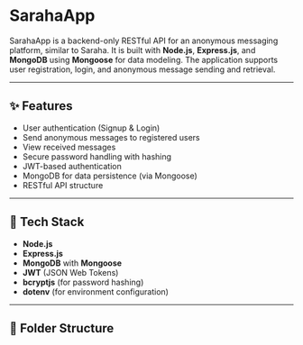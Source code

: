 # SarahaApp

SarahaApp is a backend-only RESTful API for an anonymous messaging platform, similar to Saraha. It is built with **Node.js**, **Express.js**, and **MongoDB** using **Mongoose** for data modeling. The application supports user registration, login, and anonymous message sending and retrieval.

---

## ✨ Features

- User authentication (Signup & Login)
- Send anonymous messages to registered users
- View received messages
- Secure password handling with hashing
- JWT-based authentication
- MongoDB for data persistence (via Mongoose)
- RESTful API structure

---

## 🚀 Tech Stack

- **Node.js**
- **Express.js**
- **MongoDB** with **Mongoose**
- **JWT** (JSON Web Tokens)
- **bcryptjs** (for password hashing)
- **dotenv** (for environment configuration)

---

## 📂 Folder Structure

